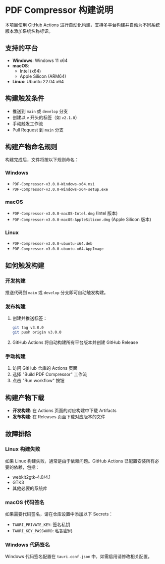 # PDF Compressor 构建说明

本项目使用 GitHub Actions 进行自动化构建，支持多平台构建并自动为不同系统版本添加系统名称标识。

## 支持的平台

- **Windows**: Windows 11 x64
- **macOS**: 
  - Intel (x64)
  - Apple Silicon (ARM64)
- **Linux**: Ubuntu 22.04 x64

## 构建触发条件

- 推送到 `main` 或 `develop` 分支
- 创建以 `v` 开头的标签（如 `v2.1.0`）
- 手动触发工作流
- Pull Request 到 `main` 分支

## 构建产物命名规则

构建完成后，文件将按以下规则命名：

### Windows
- `PDF-Compressor-v3.0.0-Windows-x64.msi`
- `PDF-Compressor-v3.0.0-Windows-x64-setup.exe`

### macOS
- `PDF-Compressor-v3.0.0-macOS-Intel.dmg` (Intel 版本)
- `PDF-Compressor-v3.0.0-macOS-AppleSilicon.dmg` (Apple Silicon 版本)

### Linux
- `PDF-Compressor-v3.0.0-ubuntu-x64.deb`
- `PDF-Compressor-v3.0.0-ubuntu-x64.AppImage`

## 如何触发构建

### 开发构建
推送代码到 `main` 或 `develop` 分支即可自动触发构建。

### 发布构建
1. 创建并推送标签：
   ```bash
   git tag v3.0.0
   git push origin v3.0.0
   ```
2. GitHub Actions 将自动构建所有平台版本并创建 GitHub Release

### 手动构建
1. 访问 GitHub 仓库的 Actions 页面
2. 选择 "Build PDF Compressor" 工作流
3. 点击 "Run workflow" 按钮

## 构建产物下载

- **开发构建**: 在 Actions 页面的对应构建中下载 Artifacts
- **发布构建**: 在 Releases 页面下载对应版本的文件

## 故障排除

### Linux 构建失败
如果 Linux 构建失败，通常是由于依赖问题。GitHub Actions 已配置安装所有必要的依赖，包括：
- webkit2gtk-4.0/4.1
- GTK3
- 其他必要的系统库

### macOS 代码签名
如果需要代码签名，请在仓库设置中添加以下 Secrets：
- `TAURI_PRIVATE_KEY`: 签名私钥
- `TAURI_KEY_PASSWORD`: 私钥密码

### Windows 代码签名
Windows 代码签名配置在 `tauri.conf.json` 中，如需启用请修改相关配置。